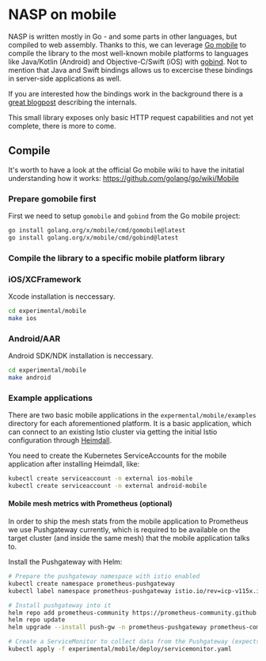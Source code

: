 # NASP on mobile

NASP is written mostly in Go - and some parts in other languages, but compiled to web assembly. Thanks to this, we can leverage [Go mobile](https://pkg.go.dev/golang.org/x/mobile) to compile the library to the most well-known mobile platforms to languages like Java/Kotlin (Android) and Objective-C/Swift (iOS) with [gobind](https://pkg.go.dev/golang.org/x/mobile/cmd/gobind). Not to mention that Java and Swift bindings allows us to excercise these bindings in server-side applications as well.

If you are interested how the bindings work in the background there is a [great blogpost](https://medium.com/@matryer/tutorial-calling-go-code-from-swift-on-ios-and-vice-versa-with-gomobile-7925620c17a4) describing the internals.

This small library exposes only basic HTTP request capabilities and not yet complete, there is more to come.

## Compile

It's worth to have a look at the official Go mobile wiki to have the initatial understanding how it works: https://github.com/golang/go/wiki/Mobile 

### Prepare gomobile first

First we need to setup `gomobile` and `gobind` from the Go mobile project:

```bash
go install golang.org/x/mobile/cmd/gomobile@latest
go install golang.org/x/mobile/cmd/gobind@latest
```

### Compile the library to a specific mobile platform library

### iOS/XCFramework

Xcode installation is neccessary.

```bash
cd experimental/mobile
make ios
```

### Android/AAR

Android SDK/NDK installation is neccessary.

```bash
cd experimental/mobile
make android
```

### Example applications

There are two basic mobile applications in the `expermental/mobile/examples` directory for each aforementioned platform.
It is a basic application, which can connect to an existing Istio cluster via getting the initial Istio configuration through [Heimdall](../heimdall).

You need to create the Kubernetes ServiceAccounts for the mobile application after installing Heimdall, like:

```bash
kubectl create serviceaccount -n external ios-mobile
kubectl create serviceaccount -n external android-mobile
```

#### Mobile mesh metrics with Prometheus (optional)

In order to ship the mesh stats from the mobile application to Prometheus we use Pushgateway currently, which is required to be available on the target cluster (and inside the same mesh) that the mobile application talks to.

Install the Pushgateway with Helm:

```bash
# Prepare the pushgateway namespace with istio enabled
kubectl create namespace prometheus-pushgateway
kubectl label namespace prometheus-pushgateway istio.io/rev=icp-v115x.istio-system

# Install pushgateway into it
helm repo add prometheus-community https://prometheus-community.github.io/helm-charts
helm repo update
helm upgrade --install push-gw -n prometheus-pushgateway prometheus-community/prometheus-pushgateway

# Create a ServiceMonitor to collect data from the Pushgateway (expects Prometheus operator)
kubectl apply -f experimental/mobile/deploy/servicemonitor.yaml
```

